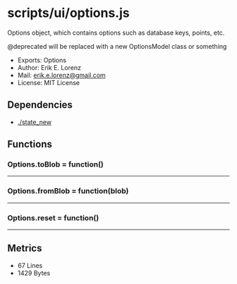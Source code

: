 # scripts/ui/options.js


Options object, which contains options such as database keys, points, etc.

@deprecated will be replaced with a new OptionsModel class or something

* Exports: Options
* Author: Erik E. Lorenz 
* Mail: <erik.e.lorenz@gmail.com>
* License: MIT License


## Dependencies

* <a href="./state_new.html">./state_new</a>

## Functions

###   Options.toBlob = function()

---

###   Options.fromBlob = function(blob)

---

###   Options.reset = function()

---

## Metrics

* 67 Lines
* 1429 Bytes

